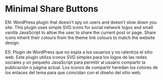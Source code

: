# Minimal Share Buttons

EN:
WordPress plugin that doesn't spy on users and doesn't slow down you site. This plugin uses simple SVG icons for social network logos and small vanilla JavaScript to allow the user to share the current post or page. Share icons inherit their colours from the theme link colours to match the website design.

ES:
Plugin de WordPress que no espía a los usuarios y no ralentiza el sitio web. Este plugin utiliza iconos SVG simples para los logos de las redes sociales y un pequeño JavaScript para permitir al usuario compartir la publicación o página actual. Los iconos de compartir heredan los colores de los enlaces del tema para que coincidan con el diseño del sitio web.

